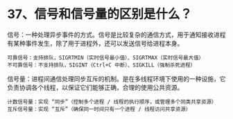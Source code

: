 # 37、信号和信号量的区别是什么？

信号：一种处理异步事件的方式。信号是比较复杂的通信方式，用于通知接收进程有某种事件发生，除了用于进程外，还可以发送信号给进程本身。

    可靠信号：支持排队，SIGRTMIN（实时信号最小值）、SIGRTMAX（实时信号最大值）
    不可靠信号：不支持排队，SIGINT（Ctrl+C 中断）、SIGKILL（强制杀死进程）

信号量：进程间通信处理同步互斥的机制。是在多线程环境下使用的一种设施，它负责协调各个线程，以保证它们能够正确，合理的使用公共资源。
    
    计数信号量：实现 “同步”（控制多个进程 / 线程的执行顺序，或管理多个同类共享资源）
    互斥信号量：实现 “互斥”（确保同一时间只有一个进程 / 线程访问共享资源）
